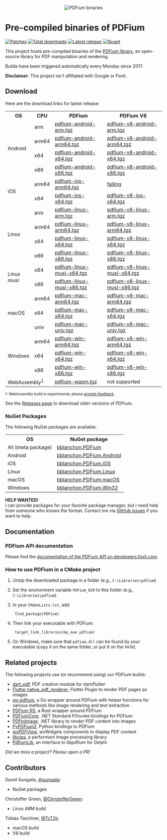<p align="center">
  <img alt="PDFium binaries" src=".github/images/header.svg" />
</p>

# Pre-compiled binaries of PDFium

[![Patches](https://github.com/bblanchon/pdfium-binaries/actions/workflows/patch.yml/badge.svg?branch=master)](https://github.com/bblanchon/pdfium-binaries/actions/workflows/patch.yml)
[![Total downloads](https://img.shields.io/github/downloads/bblanchon/pdfium-binaries/total)](https://github.com/bblanchon/pdfium-binaries/releases/)
[![Latest release](https://img.shields.io/github/v/release/bblanchon/pdfium-binaries?display_name=release&include_prereleases)](https://github.com/bblanchon/pdfium-binaries/releases/latest/)
[![Nuget](https://img.shields.io/nuget/v/bblanchon.PDFium)](https://www.nuget.org/packages/bblanchon.PDFium/)

This project hosts pre-compiled binaries of the [PDFium library](https://pdfium.googlesource.com/pdfium/), an open-source library for PDF manipulation and rendering.

Builds have been triggered automatically every Monday since 2017.

**Disclaimer**: This project isn't affiliated with Google or Foxit.

## Download

Here are the download links for latest release:

<table>
  <tr>
    <th>OS</th>
    <th>CPU</th>
    <th>PDFium</th>
    <th>PDFium V8</th>
  </tr>

  <tr>
    <td rowspan="4">Android</td>
    <td>arm</td>
    <td><a href="https://github.com/bblanchon/pdfium-binaries/releases/latest/download/pdfium-android-arm.tgz">pdfium-android-arm.tgz</a></td>
    <td><a href="https://github.com/bblanchon/pdfium-binaries/releases/latest/download/pdfium-v8-android-arm.tgz">pdfium-v8-android-arm.tgz</a></td>
  </tr>
  <tr>
    <td>arm64</td>
    <td><a href="https://github.com/bblanchon/pdfium-binaries/releases/latest/download/pdfium-android-arm64.tgz">pdfium-android-arm64.tgz</a></td>
    <td><a href="https://github.com/bblanchon/pdfium-binaries/releases/latest/download/pdfium-v8-android-arm64.tgz">pdfium-v8-android-arm64.tgz</a></td>
  </tr>
  <tr>
    <td>x64</td>
    <td><a href="https://github.com/bblanchon/pdfium-binaries/releases/latest/download/pdfium-android-x64.tgz">pdfium-android-x64.tgz</a></td>
    <td><a href="https://github.com/bblanchon/pdfium-binaries/releases/latest/download/pdfium-v8-android-x64.tgz">pdfium-v8-android-x64.tgz</a></td>
  </tr>
  <tr>
    <td>x86</td>
    <td><a href="https://github.com/bblanchon/pdfium-binaries/releases/latest/download/pdfium-android-x86.tgz">pdfium-android-x86.tgz</a></td>
    <td><a href="https://github.com/bblanchon/pdfium-binaries/releases/latest/download/pdfium-v8-android-x86.tgz">pdfium-v8-android-x86.tgz</a></td>
  </tr>

  <tr>
    <td rowspan="2">iOS</td>
    <td>arm64</td>
    <td><a href="https://github.com/bblanchon/pdfium-binaries/releases/latest/download/pdfium-ios-arm64.tgz">pdfium-ios-arm64.tgz</a></td>
    <td><a href="https://groups.google.com/g/pdfium/c/8R56bd60PSI/m/QzlDy6CFAgAJ">failing</a></td>
  </tr>
  <tr>
    <td>x64</td>
    <td><a href="https://github.com/bblanchon/pdfium-binaries/releases/latest/download/pdfium-ios-x64.tgz">pdfium-ios-x64.tgz</a></td>
    <td><a href="https://github.com/bblanchon/pdfium-binaries/releases/latest/download/pdfium-v8-ios-x64.tgz">pdfium-v8-ios-x64.tgz</a></td>
  </tr>

  <tr>
    <td rowspan="4">Linux</td>
    <td>arm</td>
    <td><a href="https://github.com/bblanchon/pdfium-binaries/releases/latest/download/pdfium-linux-arm.tgz">pdfium-linux-arm.tgz</a></td>
    <td><a href="https://github.com/bblanchon/pdfium-binaries/releases/latest/download/pdfium-v8-linux-arm.tgz">pdfium-v8-linux-arm.tgz</a></td>
  </tr>
  <tr>
    <td>arm64</td>
    <td><a href="https://github.com/bblanchon/pdfium-binaries/releases/latest/download/pdfium-linux-arm64.tgz">pdfium-linux-arm64.tgz</a></td>
    <td><a href="https://github.com/bblanchon/pdfium-binaries/releases/latest/download/pdfium-v8-linux-arm64.tgz">pdfium-v8-linux-arm64.tgz</a></td>
  </tr>
  <tr>
    <td>x64</td>
    <td><a href="https://github.com/bblanchon/pdfium-binaries/releases/latest/download/pdfium-linux-x64.tgz">pdfium-linux-x64.tgz</a></td>
    <td><a href="https://github.com/bblanchon/pdfium-binaries/releases/latest/download/pdfium-v8-linux-x64.tgz">pdfium-v8-linux-x64.tgz</a></td>
  </tr>
  <tr>
    <td>x86</td>
    <td><a href="https://github.com/bblanchon/pdfium-binaries/releases/latest/download/pdfium-linux-x86.tgz">pdfium-linux-x86.tgz</a></td>
    <td><a href="https://github.com/bblanchon/pdfium-binaries/releases/latest/download/pdfium-v8-linux-x86.tgz">pdfium-v8-linux-x86.tgz</a></td>
  </tr>

  <tr>
    <td rowspan="2">Linux<br>musl</td>
    <td>x64</td>
    <td><a href="https://github.com/bblanchon/pdfium-binaries/releases/latest/download/pdfium-linux-musl-x64.tgz">pdfium-linux-musl-x64.tgz</a></td>
    <td><a href="https://github.com/bblanchon/pdfium-binaries/releases/latest/download/pdfium-v8-linux-musl-x64.tgz">pdfium-v8-linux-musl-x64.tgz</a></td>
  </tr>
  <tr>
    <td>x86</td>
    <td><a href="https://github.com/bblanchon/pdfium-binaries/releases/latest/download/pdfium-linux-musl-x86.tgz">pdfium-linux-musl-x86.tgz</a></td>
    <td><a href="https://github.com/bblanchon/pdfium-binaries/releases/latest/download/pdfium-v8-linux-musl-x86.tgz">pdfium-v8-linux-musl-x86.tgz</a></td>
  </tr>

  <tr>
    <td rowspan="3">macOS</td>
    <td>arm64</td>
    <td><a href="https://github.com/bblanchon/pdfium-binaries/releases/latest/download/pdfium-mac-arm64.tgz">pdfium-mac-arm64.tgz</a></td>
    <td><a href="https://github.com/bblanchon/pdfium-binaries/releases/latest/download/pdfium-v8-mac-arm64.tgz">pdfium-v8-mac-arm64.tgz</a></td>
  </tr>
  <tr>
    <td>x64</td>
    <td><a href="https://github.com/bblanchon/pdfium-binaries/releases/latest/download/pdfium-mac-x64.tgz">pdfium-mac-x64.tgz</a></td>
    <td><a href="https://github.com/bblanchon/pdfium-binaries/releases/latest/download/pdfium-v8-mac-x64.tgz">pdfium-v8-mac-x64.tgz</a></td>
  </tr>
  <tr>
    <td>univ</td>
    <td><a href="https://github.com/bblanchon/pdfium-binaries/releases/latest/download/pdfium-mac-univ.tgz">pdfium-mac-univ.tgz</a></td>
    <td><a href="https://github.com/bblanchon/pdfium-binaries/releases/latest/download/pdfium-v8-mac-univ.tgz">pdfium-v8-mac-univ.tgz</a></td>
  </tr>

  <tr>
    <td rowspan="3">Windows</td>
    <td>arm64</td>
    <td><a href="https://github.com/bblanchon/pdfium-binaries/releases/latest/download/pdfium-win-arm64.tgz">pdfium-win-arm64.tgz</a></td>
    <td><a href="https://github.com/bblanchon/pdfium-binaries/releases/latest/download/pdfium-v8-win-arm64.tgz">pdfium-v8-win-arm64.tgz</a></td>
  </tr>
  <tr>
    <td>x64</td>
    <td><a href="https://github.com/bblanchon/pdfium-binaries/releases/latest/download/pdfium-win-x64.tgz">pdfium-win-x64.tgz</a></td>
    <td><a href="https://github.com/bblanchon/pdfium-binaries/releases/latest/download/pdfium-v8-win-x64.tgz">pdfium-v8-win-x64.tgz</a></td>
  </tr>
  <tr>
    <td>x86</td>
    <td><a href="https://github.com/bblanchon/pdfium-binaries/releases/latest/download/pdfium-win-x86.tgz">pdfium-win-x86.tgz</a></td>
    <td><a href="https://github.com/bblanchon/pdfium-binaries/releases/latest/download/pdfium-v8-win-x86.tgz">pdfium-v8-win-x86.tgz</a></td>
  </tr>

  <tr>
    <td colspan="2">WebAssembly<sup>1</sup></td>
    <td><a href="https://github.com/bblanchon/pdfium-binaries/releases/latest/download/pdfium-wasm.tgz">pdfium-wasm.tgz</a></td>
    <td>not supported</td>
  </tr>
</table>

<small>1: WebAssembly build is experimental; please [provide feedback](https://github.com/bblanchon/pdfium-binaries/issues/28).</small>

See the [Releases page](https://github.com/bblanchon/pdfium-binaries/releases) to download older versions of PDFium.

### NuGet Packages

The following NuGet packages are available:

<table>
  <tr>
    <th>OS</th>
    <th>NuGet package</th>
  </tr>

  <tr>
    <td>All (meta package)</td>
    <td><a href="https://www.nuget.org/packages/bblanchon.PDFium/">bblanchon.PDFium</a></td>
  </tr>

  <tr>
    <td>Android</td>
    <td><a href="https://www.nuget.org/packages/bblanchon.PDFium.Android/">bblanchon.PDFium.Android</a></td>
  </tr>

  <tr>
    <td>iOS</td>
    <td><a href="https://www.nuget.org/packages/bblanchon.PDFium.iOS/">bblanchon.PDFium.iOS</a></td>
  </tr>

  <tr>
    <td>Linux</td>
    <td><a href="https://www.nuget.org/packages/bblanchon.PDFium.Linux/">bblanchon.PDFium.Linux</a></td>
  </tr>

  <tr>
    <td>macOS</td>
    <td><a href="https://www.nuget.org/packages/bblanchon.PDFium.macOS/">bblanchon.PDFium.macOS</a></td>
  </tr>

  <tr>
    <td>Windows</td>
    <td><a href="https://www.nuget.org/packages/bblanchon.PDFium.Win32/">bblanchon.PDFium.Win32</a></td>
  </tr>
</table>

**HELP WANTED!**  
I can provide packages for your favorite package manager, but I need help from someone who knows the format. Contact me via [GitHub issues](https://github.com/bblanchon/pdfium-binaries/issues) if you want to help.

## Documentation

### PDFium API documentation

Please find the [documentation of the PDFium API on developers.foxit.com](https://developers.foxit.com/resources/pdf-sdk/c_api_reference_pdfium/index.html).

### How to use PDFium in a CMake project

1. Unzip the downloaded package in a folder (e.g., `C:\Libraries\pdfium`)
2. Set the environment variable `PDFium_DIR` to this folder (e.g., `C:\Libraries\pdfium`)
3. In your `CMakeLists.txt`, add

        find_package(PDFium)

4. Then link your executable with PDFium:

        target_link_libraries(my_exe pdfium)

5. On Windows, make sure that `pdfium.dll` can be found by your executable (copy it on the same folder, or put it on the `PATH`).


## Related projects

The following projects use (or recommend using) our PDFium builds:

* [dart_pdf](https://github.com/DavBfr/dart_pdf), PDF creation module for dart/flutter
* [Flutter native_pdf_renderer](https://github.com/rbcprolabs/packages.flutter/tree/master/packages/native_pdf_renderer), Flutter Plugin to render PDF pages as images
* [go-pdfium](https://github.com/klippa-app/go-pdfium), a Go wrapper around PDFium with helper functions for various methods like image rendering and text extraction
* [PDFium RS](https://github.com/asafigan/pdfium_rs), a Rust wrapper around PDFium
* [PDFiumCore](https://github.com/Dtronix/PDFiumCore), .NET Standard P/Invoke bindings for PDFium
* [PDFtoImage](https://github.com/sungaila/PDFtoImage), .NET library to render PDF content into images
* [PyPDFium2](https://github.com/pypdfium2-team/pypdfium2), Python bindings to PDFium
* [wxPDFView](https://github.com/TcT2k/wxPDFView), wxWidgets components to display PDF content
* [libvips](https://github.com/libvips/libvips), a performant image processing library
* [PdfiumLib](https://github.com/ahausladen/PdfiumLib), an interface to libpdfium for Delphi

*Did we miss a project? Please open a PR!*  


## Contributors

David Sungaila, [@sungaila](https://github.com/sungaila):

* NuGet packages

Christoffer Green, [@ChristofferGreen](https://github.com/ChristofferGreen):

* Linux ARM build

Tobias Taschner, [@TcT2k](https://github.com/TcT2k):

* macOS build
* V8 build
